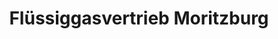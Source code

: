 ---
title: "Flüssiggasvertrieb Moritzburg"
url: /moritzburg/fluessiggasvertrieb-moritzburg-koetzschenbrodaer-strasse/
shop: Gasflaschen
---